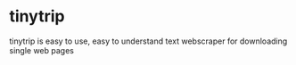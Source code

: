 # tinytrip

tinytrip is easy to use, easy to understand text webscraper for downloading 
single web pages

